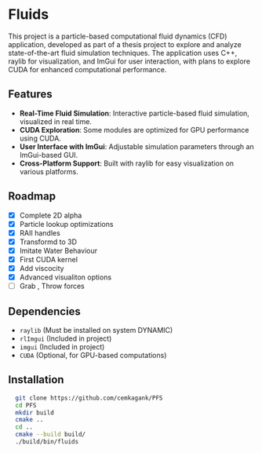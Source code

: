 # Fluids 

This project is a particle-based computational fluid dynamics (CFD) application, developed as part of a thesis project to explore and analyze state-of-the-art fluid simulation techniques. The application uses C++, raylib for visualization, and ImGui for user interaction, with plans to explore CUDA for enhanced computational performance.


## Features

- **Real-Time Fluid Simulation**: Interactive particle-based fluid simulation, visualized in real time.
- **CUDA Exploration**: Some modules are optimized for GPU performance using CUDA.
- **User Interface with ImGui**: Adjustable simulation parameters through an ImGui-based GUI.
- **Cross-Platform Support**: Built with raylib for easy visualization on various platforms.

## Roadmap

* [X] Complete 2D alpha
* [X] Particle lookup optimizations
* [X] RAII handles
* [X] Transformd to 3D
* [X] Imitate Water Behaviour
* [X] First CUDA kernel
* [X] Add viscocity
* [X] Advanced visualiton options
* [ ] Grab , Throw forces

## Dependencies
- `raylib` (Must be installed on system DYNAMIC)
- `rlImgui` (Included in project)
- `imgui` (Included in project)
- `CUDA` (Optional, for GPU-based computations)

## Installation

```bash
  git clone https://github.com/cemkagank/PFS
  cd PFS
  mkdir build
  cmake ..
  cd ..
  cmake --build build/
  ./build/bin/fluids
```

